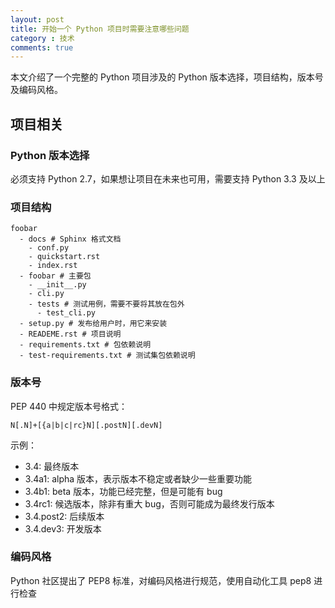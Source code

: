 ```yaml
---
layout: post
title: 开始一个 Python 项目时需要注意哪些问题
category : 技术
comments: true
---
```

本文介绍了一个完整的 Python 项目涉及的 Python 版本选择，项目结构，版本号及编码风格。

## 项目相关
### Python 版本选择

必须支持 Python 2.7，如果想让项目在未来也可用，需要支持 Python 3.3 及以上

### 项目结构

```
foobar
  - docs # Sphinx 格式文档
    - conf.py
    - quickstart.rst
    - index.rst
  - foobar # 主要包
    - __init__.py
    - cli.py
    - tests # 测试用例，需要不要将其放在包外
      - test_cli.py
  - setup.py # 发布给用户时，用它来安装
  - READEME.rst # 项目说明 
  - requirements.txt # 包依赖说明
  - test-requirements.txt # 测试集包依赖说明
```

### 版本号

PEP 440 中规定版本号格式：

```
N[.N]+[{a|b|c|rc}N][.postN][.devN]
```

示例：

* 3.4: 最终版本
* 3.4a1: alpha 版本，表示版本不稳定或者缺少一些重要功能
* 3.4b1: beta 版本，功能已经完整，但是可能有 bug
* 3.4rc1: 候选版本，除非有重大 bug，否则可能成为最终发行版本
* 3.4.post2: 后续版本
* 3.4.dev3: 开发版本

### 编码风格

Python 社区提出了 PEP8 标准，对编码风格进行规范，使用自动化工具 pep8 进行检查
